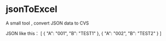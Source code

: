 # jsonToExcel
A small tool , convert JSON data  to CVS

JSON like this：
[
    {
        "A": "001",
        "B": "TEST1"
    },
    {
        "A": "002",
        "B": "TEST2"
    }
]
